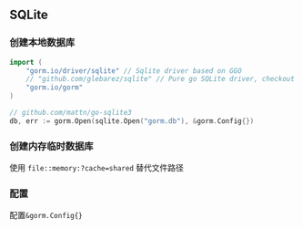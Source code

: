 ##  SQLite
###   创建本地数据库
```go
import (
	"gorm.io/driver/sqlite" // Sqlite driver based on GGO
	// "github.com/glebarez/sqlite" // Pure go SQLite driver, checkout https://github.com/glebarez/sqlite for details
	"gorm.io/gorm"
)

// github.com/mattn/go-sqlite3
db, err := gorm.Open(sqlite.Open("gorm.db"), &gorm.Config{})
```

###   创建内存临时数据库
使用 `file::memory:?cache=shared` 替代文件路径


###   配置
配置`&gorm.Config{}` 
